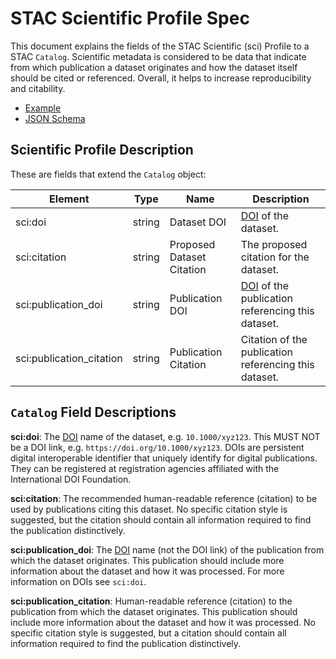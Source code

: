 # STAC Scientific Profile Spec

This document explains the fields of the STAC Scientific (sci) Profile to a STAC `Catalog`. Scientific metadata is considered to be data that indicate from which publication a dataset originates and how the dataset itself should be cited or referenced. Overall, it helps to increase reproducibility and citability.

* [Example](example-merraclim.json)
* [JSON Schema](schema.json)

## Scientific Profile Description

These are fields that extend the `Catalog` object:

| Element                  | Type   | Name                      | Description                                                  |
| ------------------------ | ------ | ------------------------- | ------------------------------------------------------------ |
| sci:doi                  | string | Dataset DOI               | [DOI](https://www.doi.org/) of the dataset.                  |
| sci:citation             | string | Proposed Dataset Citation | The proposed citation for the dataset.                       |
| sci:publication_doi      | string | Publication DOI           | [DOI](https://www.doi.org/) of the publication referencing this dataset. |
| sci:publication_citation | string | Publication Citation      | Citation of the publication referencing this dataset.        |

## `Catalog` Field Descriptions

**sci:doi**: The [DOI](https://www.doi.org/) name of the dataset, e.g. `10.1000/xyz123`. This MUST NOT be a DOI link, e.g. `https://doi.org/10.1000/xyz123`. DOIs are persistent digital interoperable identifier that uniquely identify for digital publications. They can be registered at registration agencies affiliated with the International DOI Foundation.

**sci:citation**: The recommended human-readable reference (citation) to be used by publications citing this dataset. No specific citation style is suggested, but the citation should contain all information required to find the publication distinctively.

**sci:publication_doi**: The [DOI](https://www.doi.org/) name (not the DOI link) of the publication from which the dataset originates. This publication should include more information about the dataset and how it was processed. For more information on DOIs see `sci:doi`.

**sci:publication_citation**: Human-readable reference (citation) to the publication from which the dataset originates. This publication should include more information about the dataset and how it was processed. No specific citation style is suggested, but a citation should contain all information required to find the publication distinctively.